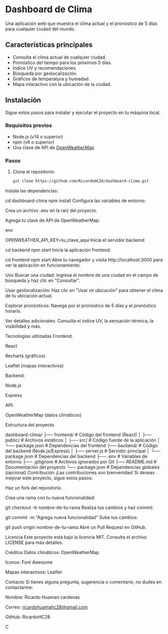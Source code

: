 # Dashboard de Clima

Una aplicación web que muestra el clima actual y el pronóstico de 5 días para cualquier ciudad del mundo.


## Características principales

- Consulta el clima actual de cualquier ciudad.
- Pronóstico del tiempo para los próximos 5 días.
- Índice UV y recomendaciones.
- Búsqueda por geolocalización.
- Gráficos de temperatura y humedad.
- Mapa interactivo con la ubicación de la ciudad.

## Instalación

Sigue estos pasos para instalar y ejecutar el proyecto en tu máquina local.

### Requisitos previos

- Node.js (v14 o superior)
- npm (v6 o superior)
- Una clave de API de [OpenWeatherMap](https://openweathermap.org/api)

### Pasos

1. Clona el repositorio:
   ```bash
   git clone https://github.com/RicardoHC28/dashboard-clima.git
Instala las dependencias:


cd dashboard-clima
npm install
Configura las variables de entorno:

Crea un archivo .env en la raíz del proyecto.

Agrega tu clave de API de OpenWeatherMap:

env

OPENWEATHER_API_KEY=tu_clave_aquí
Inicia el servidor backend:



cd backend
npm start
Inicia la aplicación frontend:


cd frontend
npm start
Abre tu navegador y visita http://localhost:3000 para ver la aplicación en funcionamiento.

Uso
Buscar una ciudad: Ingresa el nombre de una ciudad en el campo de búsqueda y haz clic en "Consultar".

Usar geolocalización: Haz clic en "Usar mi ubicación" para obtener el clima de tu ubicación actual.

Explorar pronósticos: Navega por el pronóstico de 5 días y el pronóstico horario.

Ver detalles adicionales: Consulta el índice UV, la sensación térmica, la visibilidad y más.

Tecnologías utilizadas
Frontend:

React

Recharts (gráficos)

Leaflet (mapas interactivos)

Backend:

Node.js

Express

API:

OpenWeatherMap (datos climáticos)

Estructura del proyecto

dashboard-clima/
├── frontend/               # Código del frontend (React)
│   ├── public/             # Archivos estáticos
│   ├── src/                # Código fuente de la aplicación
│   └── package.json        # Dependencias del frontend
├── backend/                # Código del backend (Node.js/Express)
│   ├── server.js           # Servidor principal
│   └── package.json        # Dependencias del backend
├── .env                    # Variables de entorno
├── .gitignore              # Archivos ignorados por Git
├── README.md               # Documentación del proyecto
└── package.json            # Dependencias globales (opcional)
Contribución
¡Las contribuciones son bienvenidas! Si deseas mejorar este proyecto, sigue estos pasos:

Haz un fork del repositorio.

Crea una rama con tu nueva funcionalidad:


git checkout -b nombre-de-tu-rama
Realiza tus cambios y haz commit:


git commit -m "Agrega nueva funcionalidad"
Sube tus cambios:


git push origin nombre-de-tu-rama
Abre un Pull Request en GitHub.

Licencia
Este proyecto está bajo la licencia MIT. Consulta el archivo LICENSE para más detalles.

Créditos
Datos climáticos: OpenWeatherMap

Iconos: Font Awesome

Mapas interactivos: Leaflet

Contacto
Si tienes alguna pregunta, sugerencia o comentario, no dudes en contactarme:

Nombre: Ricardo Huaman cardenas

Correo: ricardohuamahc28@gmail.com

GitHub: RicardoHC28

C


